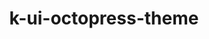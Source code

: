 ---
title: k-ui-octopress-theme
slug: k-ui-octopress-theme
github_link: https://github.com/kui/k-ui-octopress-theme
demo_preview: http://k-ui.jp/
demo_screenshot: 
description: Japanese
---
